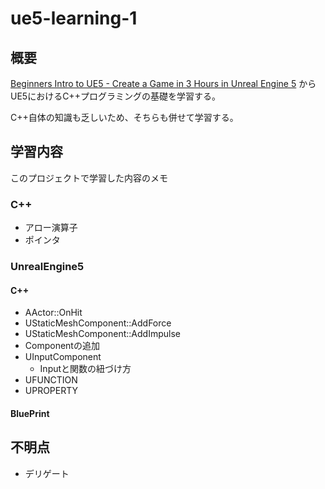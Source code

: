 # ue5-learning-1 

## 概要
[Beginners Intro to UE5 - Create a Game in 3 Hours in Unreal Engine 5](https://www.youtube.com/watch?v=KQgOqyYoHAs&t=7162s)
からUE5におけるC++プログラミングの基礎を学習する。

C++自体の知識も乏しいため、そちらも併せて学習する。

## 学習内容
このプロジェクトで学習した内容のメモ
### C++
- アロー演算子
- ポインタ
### UnrealEngine5
#### C++
- AActor::OnHit
- UStaticMeshComponent::AddForce
- UStaticMeshComponent::AddImpulse
- Componentの追加
- UInputComponent
  - Inputと関数の紐づけ方
- UFUNCTION
- UPROPERTY
#### BluePrint
## 不明点
- デリゲート
